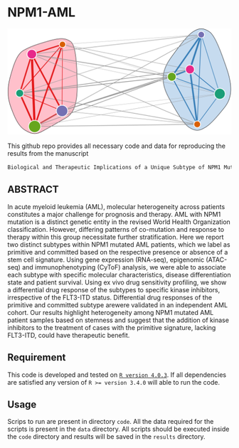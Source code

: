 # NPM1-AML

<p align="center">
  <img src="./img/net.png" alt="NPM1 subtype network" width="738">
</p>

This github repo provides all necessary code and data for reproducing the results from the manuscript
```bash
Biological and Therapeutic Implications of a Unique Subtype of NPM1 Mutated AML
```

## ABSTRACT

In acute myeloid leukemia (AML), molecular heterogeneity across patients constitutes a major challenge for prognosis and therapy. AML with NPM1 mutation is a distinct genetic entity in the revised World Health Organization classification. However, differing patterns of co-mutation and response to therapy within this group necessitate further stratification. Here we report two distinct subtypes within NPM1 mutated AML patients, which we label as primitive and committed based on the respective presence or absence of a stem cell signature. Using gene expression (RNA-seq), epigenomic (ATAC-seq) and immunophenotyping (CyToF) analysis, we were able to associate each subtype with specific molecular characteristics, disease differentiation state and patient survival. Using ex vivo drug sensitivity profiling, we show a differential drug response of the subtypes to specific kinase inhibitors, irrespective of the FLT3-ITD status. Differential drug responses of the primitive and committed subtype arewere validated in an independent AML cohort. Our results highlight heterogeneity among NPM1 mutated AML patient samples based on stemness and suggest that the addition of kinase inhibitors to the treatment of cases with the primitive signature, lacking FLT3-ITD, could have therapeutic benefit.

## Requirement
This code is developed and tested on [`R version 4.0.3`](https://cran.r-project.org/index.html). If all dependencies are satisfied any version of `R >= version 3.4.0` will able to run the code. 

## Usage
Scrips to run are present in directory `code`. All the data required for the scripts is present in the `data` directory. All scripts should be executed inside the `code` directory and results will be saved in the `results` directory.
